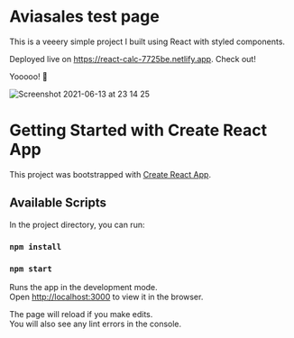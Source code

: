 # Aviasales test page

This is a veeery simple project I built using React with styled components.

Deployed live on https://react-calc-7725be.netlify.app. Check out!

Yooooo! 🚀

![Screenshot 2021-06-13 at 23 14 25](https://user-images.githubusercontent.com/68222437/121820828-76344180-cc9d-11eb-8ced-b8fd303fb8f5.png)


# Getting Started with Create React App

This project was bootstrapped with [Create React App](https://github.com/facebook/create-react-app).

## Available Scripts

In the project directory, you can run:

### `npm install`
### `npm start`

Runs the app in the development mode.\
Open [http://localhost:3000](http://localhost:3000) to view it in the browser.

The page will reload if you make edits.\
You will also see any lint errors in the console.
